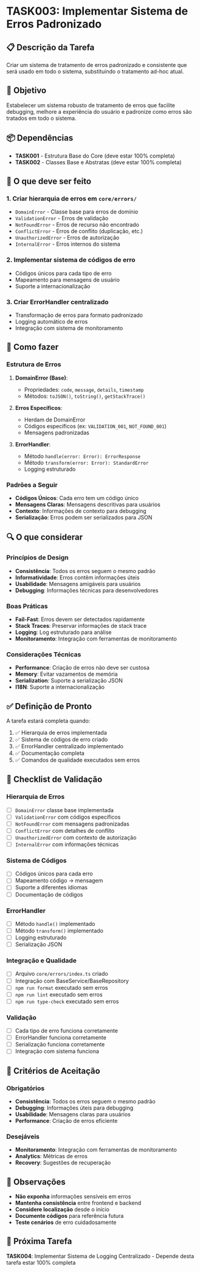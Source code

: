 # TASK003: Implementar Sistema de Erros Padronizado

## 📋 Descrição da Tarefa

Criar um sistema de tratamento de erros padronizado e consistente que será usado em todo o sistema, substituindo o tratamento ad-hoc atual.

## 🎯 Objetivo

Estabelecer um sistema robusto de tratamento de erros que facilite debugging, melhore a experiência do usuário e padronize como erros são tratados em todo o sistema.

## 📦 Dependências

- **TASK001** - Estrutura Base do Core (deve estar 100% completa)
- **TASK002** - Classes Base e Abstratas (deve estar 100% completa)

## 🔧 O que deve ser feito

### 1. Criar hierarquia de erros em `core/errors/`

- `DomainError` - Classe base para erros de domínio
- `ValidationError` - Erros de validação
- `NotFoundError` - Erros de recurso não encontrado
- `ConflictError` - Erros de conflito (duplicação, etc.)
- `UnauthorizedError` - Erros de autorização
- `InternalError` - Erros internos do sistema

### 2. Implementar sistema de códigos de erro

- Códigos únicos para cada tipo de erro
- Mapeamento para mensagens de usuário
- Suporte a internacionalização

### 3. Criar ErrorHandler centralizado

- Transformação de erros para formato padronizado
- Logging automático de erros
- Integração com sistema de monitoramento

## 🎯 Como fazer

### Estrutura de Erros

1. **DomainError (Base)**:
   - Propriedades: `code`, `message`, `details`, `timestamp`
   - Métodos: `toJSON()`, `toString()`, `getStackTrace()`

2. **Erros Específicos**:
   - Herdam de DomainError
   - Códigos específicos (ex: `VALIDATION_001`, `NOT_FOUND_001`)
   - Mensagens padronizadas

3. **ErrorHandler**:
   - Método `handle(error: Error): ErrorResponse`
   - Método `transform(error: Error): StandardError`
   - Logging estruturado

### Padrões a Seguir

- **Códigos Únicos**: Cada erro tem um código único
- **Mensagens Claras**: Mensagens descritivas para usuários
- **Contexto**: Informações de contexto para debugging
- **Serialização**: Erros podem ser serializados para JSON

## 🔍 O que considerar

### Princípios de Design

- **Consistência**: Todos os erros seguem o mesmo padrão
- **Informatividade**: Erros contêm informações úteis
- **Usabilidade**: Mensagens amigáveis para usuários
- **Debugging**: Informações técnicas para desenvolvedores

### Boas Práticas

- **Fail-Fast**: Erros devem ser detectados rapidamente
- **Stack Traces**: Preservar informações de stack trace
- **Logging**: Log estruturado para análise
- **Monitoramento**: Integração com ferramentas de monitoramento

### Considerações Técnicas

- **Performance**: Criação de erros não deve ser custosa
- **Memory**: Evitar vazamentos de memória
- **Serialization**: Suporte a serialização JSON
- **I18N**: Suporte a internacionalização

## ✅ Definição de Pronto

A tarefa estará completa quando:

1. ✅ Hierarquia de erros implementada
2. ✅ Sistema de códigos de erro criado
3. ✅ ErrorHandler centralizado implementado
4. ✅ Documentação completa
6. ✅ Comandos de qualidade executados sem erros

## 🧪 Checklist de Validação

### Hierarquia de Erros
- [ ] `DomainError` classe base implementada
- [ ] `ValidationError` com códigos específicos
- [ ] `NotFoundError` com mensagens padronizadas
- [ ] `ConflictError` com detalhes de conflito
- [ ] `UnauthorizedError` com contexto de autorização
- [ ] `InternalError` com informações técnicas

### Sistema de Códigos
- [ ] Códigos únicos para cada erro
- [ ] Mapeamento código → mensagem
- [ ] Suporte a diferentes idiomas
- [ ] Documentação de códigos

### ErrorHandler
- [ ] Método `handle()` implementado
- [ ] Método `transform()` implementado
- [ ] Logging estruturado
- [ ] Serialização JSON

### Integração e Qualidade
- [ ] Arquivo `core/errors/index.ts` criado
- [ ] Integração com BaseService/BaseRepository
- [ ] `npm run format` executado sem erros
- [ ] `npm run lint` executado sem erros
- [ ] `npm run type-check` executado sem erros

### Validação
- [ ] Cada tipo de erro funciona corretamente
- [ ] ErrorHandler funciona corretamente
- [ ] Serialização funciona corretamente
- [ ] Integração com sistema funciona

## 🚨 Critérios de Aceitação

### Obrigatórios
- **Consistência**: Todos os erros seguem o mesmo padrão
- **Debugging**: Informações úteis para debugging
- **Usabilidade**: Mensagens claras para usuários
- **Performance**: Criação de erros eficiente

### Desejáveis
- **Monitoramento**: Integração com ferramentas de monitoramento
- **Analytics**: Métricas de erros
- **Recovery**: Sugestões de recuperação

## 📝 Observações

- **Não exponha** informações sensíveis em erros
- **Mantenha consistência** entre frontend e backend
- **Considere localização** desde o início
- **Documente códigos** para referência futura
- **Teste cenários** de erro cuidadosamente

## 🔄 Próxima Tarefa

**TASK004**: Implementar Sistema de Logging Centralizado - Depende desta tarefa estar 100% completa